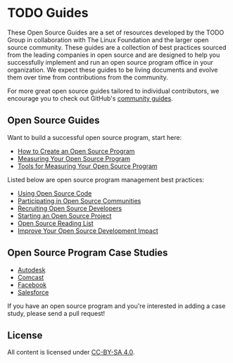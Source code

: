 # TODO Guides

These Open Source Guides are a set of resources developed by the TODO Group in collaboration with The Linux Foundation and the larger open source community. These guides are a collection of best practices sourced from the leading companies in open source and are designed to help you successfully implement and run an open source program office in your organization. We expect these guides to be living documents and evolve them over time from contributions from the community.

For more great open source guides tailored to individual contributors, we encourage you to check out GitHub's [community guides](https://github.com/github/opensource.guide). 

## Open Source Guides

Want to build a successful open source program, start here:

* [How to Create an Open Source Program](creating-an-open-source-program.md)
* [Measuring Your Open Source Program](measuring-your-open-source-program.md)
* [Tools for Measuring Your Open Source Program](tools-for-managing-open-source-programs.md)

Listed below are open source program management best practices:

* [Using Open Source Code](using-open-source.md)
* [Participating in Open Source Communities](participating-in-open-source.md)
* [Recruiting Open Source Developers](recruiting-developers.md)
* [Starting an Open Source Project](starting-an-open-source-project.md)
* [Open Source Reading List](open-source-reading-list.md)
* [Improve Your Open Source Development Impact](improve-open-source-dev-impact.md)

## Open Source Program Case Studies

* [Autodesk](casestudies/autodesk.md)
* [Comcast](casestudies/comcast.md)
* [Facebook](casestudies/facebook.md)
* [Salesforce](casestudies/salesforce.md)

If you have an open source program and you're interested in adding a case study, please send a pull request!

## License

All content is licensed under [CC-BY-SA 4.0](https://creativecommons.org/licenses/by-sa/4.0/).
